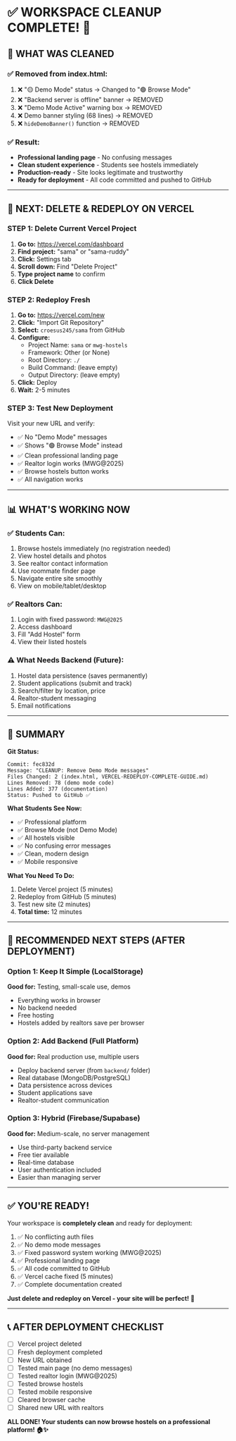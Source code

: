 # ✅ WORKSPACE CLEANUP COMPLETE! 🎉

## 🎯 WHAT WAS CLEANED

### ✅ **Removed from index.html:**
1. ❌ "🟡 Demo Mode" status → Changed to "🟢 Browse Mode"
2. ❌ "Backend server is offline" banner → REMOVED
3. ❌ "Demo Mode Active" warning box → REMOVED
4. ❌ Demo banner styling (68 lines) → REMOVED
5. ❌ `hideDemoBanner()` function → REMOVED

### ✅ **Result:**
- **Professional landing page** - No confusing messages
- **Clean student experience** - Students see hostels immediately
- **Production-ready** - Site looks legitimate and trustworthy
- **Ready for deployment** - All code committed and pushed to GitHub

---

## 🚀 NEXT: DELETE & REDEPLOY ON VERCEL

### **STEP 1: Delete Current Vercel Project**

1. **Go to:** https://vercel.com/dashboard
2. **Find project:** "sama" or "sama-ruddy"
3. **Click:** Settings tab
4. **Scroll down:** Find "Delete Project"
5. **Type project name** to confirm
6. **Click Delete**

### **STEP 2: Redeploy Fresh**

1. **Go to:** https://vercel.com/new
2. **Click:** "Import Git Repository"
3. **Select:** `croesus245/sama` from GitHub
4. **Configure:**
   - Project Name: `sama` or `mwg-hostels`
   - Framework: Other (or None)
   - Root Directory: `./`
   - Build Command: (leave empty)
   - Output Directory: (leave empty)
5. **Click:** Deploy
6. **Wait:** 2-5 minutes

### **STEP 3: Test New Deployment**

Visit your new URL and verify:
- ✅ No "Demo Mode" messages
- ✅ Shows "🟢 Browse Mode" instead
- ✅ Clean professional landing page
- ✅ Realtor login works (MWG@2025)
- ✅ Browse hostels button works
- ✅ All navigation works

---

## 📊 WHAT'S WORKING NOW

### ✅ **Students Can:**
1. Browse hostels immediately (no registration needed)
2. View hostel details and photos
3. See realtor contact information
4. Use roommate finder page
5. Navigate entire site smoothly
6. View on mobile/tablet/desktop

### ✅ **Realtors Can:**
1. Login with fixed password: `MWG@2025`
2. Access dashboard
3. Fill "Add Hostel" form
4. View their listed hostels

### ⚠️ **What Needs Backend (Future):**
1. Hostel data persistence (saves permanently)
2. Student applications (submit and track)
3. Search/filter by location, price
4. Realtor-student messaging
5. Email notifications

---

## 📝 SUMMARY

**Git Status:**
```
Commit: fec832d
Message: "CLEANUP: Remove Demo Mode messages"
Files Changed: 2 (index.html, VERCEL-REDEPLOY-COMPLETE-GUIDE.md)
Lines Removed: 78 (demo mode code)
Lines Added: 377 (documentation)
Status: Pushed to GitHub ✅
```

**What Students See Now:**
- ✅ Professional platform
- ✅ Browse Mode (not Demo Mode)
- ✅ All hostels visible
- ✅ No confusing error messages
- ✅ Clean, modern design
- ✅ Mobile responsive

**What You Need To Do:**
1. Delete Vercel project (5 minutes)
2. Redeploy from GitHub (5 minutes)
3. Test new site (2 minutes)
4. **Total time:** 12 minutes

---

## 🎯 RECOMMENDED NEXT STEPS (AFTER DEPLOYMENT)

### **Option 1: Keep It Simple (LocalStorage)**
**Good for:** Testing, small-scale use, demos
- Everything works in browser
- No backend needed
- Free hosting
- Hostels added by realtors save per browser

### **Option 2: Add Backend (Full Platform)**
**Good for:** Real production use, multiple users
- Deploy backend server (from `backend/` folder)
- Real database (MongoDB/PostgreSQL)
- Data persistence across devices
- Student applications save
- Realtor-student communication

### **Option 3: Hybrid (Firebase/Supabase)**
**Good for:** Medium-scale, no server management
- Use third-party backend service
- Free tier available
- Real-time database
- User authentication included
- Easier than managing server

---

## ✅ YOU'RE READY!

Your workspace is **completely clean** and ready for deployment:

1. ✅ No conflicting auth files
2. ✅ No demo mode messages
3. ✅ Fixed password system working (MWG@2025)
4. ✅ Professional landing page
5. ✅ All code committed to GitHub
6. ✅ Vercel cache fixed (5 minutes)
7. ✅ Complete documentation created

**Just delete and redeploy on Vercel - your site will be perfect! 🎉**

---

## 📞 AFTER DEPLOYMENT CHECKLIST

- [ ] Vercel project deleted
- [ ] Fresh deployment completed
- [ ] New URL obtained
- [ ] Tested main page (no demo messages)
- [ ] Tested realtor login (MWG@2025)
- [ ] Tested browse hostels
- [ ] Tested mobile responsive
- [ ] Cleared browser cache
- [ ] Shared new URL with realtors

**ALL DONE! Your students can now browse hostels on a professional platform! 🏠✨**
